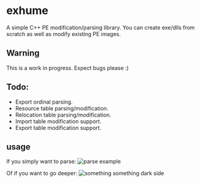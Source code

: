 # exhume
A simple C++ PE modification/parsing library. You can create exe/dlls from scratch as well as modify existing PE images.

## Warning
This is a work in progress. Expect bugs please :)

## Todo:
* Export ordinal parsing.
* Resource table parsing/modification.
* Relocation table parsing/modification.
* Import table modification support.
* Export table modification support.

## usage
If you simply want to parse:
![parse example](https://github.com/olibroken/exhume/raw/master/readme_images/parse.PNG)

Of if you want to go deeper:
![something something dark side](https://github.com/olibroken/exhume/raw/master/readme_images/jmp.PNG)
